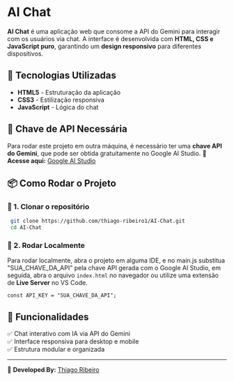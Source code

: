 # AI Chat

**AI Chat** é uma aplicação web que consome a API do Gemini para interagir com os usuários via chat. A interface é desenvolvida com **HTML, CSS e JavaScript puro**, garantindo um **design responsivo** para diferentes dispositivos.

## 🚀 Tecnologias Utilizadas
- **HTML5** - Estruturação da aplicação
- **CSS3** - Estilização responsiva
- **JavaScript** - Lógica do chat

## 🔑 Chave de API Necessária
Para rodar este projeto em outra máquina, é necessário ter uma **chave API do Gemini**, que pode ser obtida gratuitamente no Google AI Studio.
🔗 **Acesse aqui:** [Google AI Studio](https://aistudio.google.com/)

## 📦 Como Rodar o Projeto

### 🔹 1. Clonar o repositório
```sh
 git clone https://github.com/thiago-ribeiro1/AI-Chat.git
 cd AI-Chat
```

### 🔹 2. Rodar Localmente
Para rodar localmente, abra o projeto em alguma IDE, e no main.js substitua "SUA_CHAVE_DA_API" pela chave API gerada com o Google AI Studio, em seguida, abra o arquivo `index.html` no navegador ou utilize uma extensão de **Live Server** no VS Code.
```
const API_KEY = "SUA_CHAVE_DA_API"; 
```

## 📌 Funcionalidades
✅ Chat interativo com IA via API do Gemini  
✅ Interface responsiva para desktop e mobile  
✅ Estrutura modular e organizada    

---
📌 **Developed By:** [Thiago Ribeiro](https://github.com/thiago-ribeiro1)
